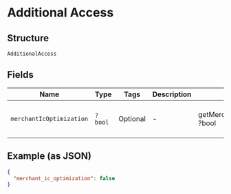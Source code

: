 
# Additional Access

## Structure

`AdditionalAccess`

## Fields

| Name | Type | Tags | Description | Getter | Setter |
|  --- | --- | --- | --- | --- | --- |
| `merchantIcOptimization` | `?bool` | Optional | - | getMerchantIcOptimization(): ?bool | setMerchantIcOptimization(?bool merchantIcOptimization): void |

## Example (as JSON)

```json
{
  "merchant_ic_optimization": false
}
```

